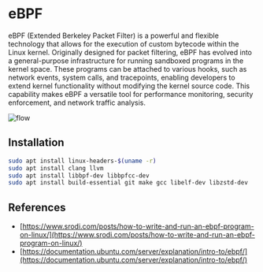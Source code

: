 # eBPF

eBPF (Extended Berkeley Packet Filter) is a powerful and flexible technology that allows for the execution of custom bytecode within the Linux kernel. Originally designed for packet filtering, eBPF has evolved into a general-purpose infrastructure for running sandboxed programs in the kernel space. These programs can be attached to various hooks, such as network events, system calls, and tracepoints, enabling developers to extend kernel functionality without modifying the kernel source code. This capability makes eBPF a versatile tool for performance monitoring, security enforcement, and network traffic analysis.

![flow](filesystems/images/ebpf.png)

## Installation

```sh
sudo apt install linux-headers-$(uname -r)
sudo apt install clang llvm
sudo apt install libbpf-dev libbpfcc-dev
sudo apt install build-essential git make gcc libelf-dev libzstd-dev
```

## References

- [https://www.srodi.com/posts/how-to-write-and-run-an-ebpf-program-on-linux/](https://www.srodi.com/posts/how-to-write-and-run-an-ebpf-program-on-linux/)
- [https://documentation.ubuntu.com/server/explanation/intro-to/ebpf/](https://documentation.ubuntu.com/server/explanation/intro-to/ebpf/)
